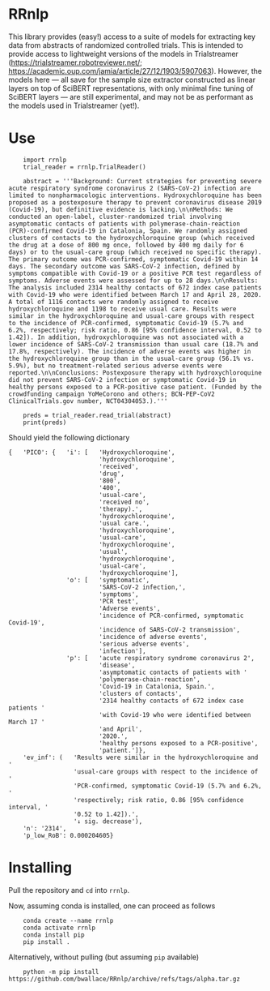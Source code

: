 # RRnlp

This library provides (easy!) access to a suite of models for extracting key data from abstracts of randomized controlled trials. This is intended to provide access to lightweight versions of the models in Trialstreamer (https://trialstreamer.robotreviewer.net/; https://academic.oup.com/jamia/article/27/12/1903/5907063). However, the models here — all save for the sample size extractor constructed as linear layers on top of SciBERT representations, with only minimal fine tuning of SciBERT layers — are still experimental, and may not be as performant as the models used in Trialstreamer (yet!). 

# Use

```
    import rrnlp
    trial_reader = rrnlp.TrialReader()
    
    abstract = '''Background: Current strategies for preventing severe acute respiratory syndrome coronavirus 2 (SARS-CoV-2) infection are limited to nonpharmacologic interventions. Hydroxychloroquine has been proposed as a postexposure therapy to prevent coronavirus disease 2019 (Covid-19), but definitive evidence is lacking.\n\nMethods: We conducted an open-label, cluster-randomized trial involving asymptomatic contacts of patients with polymerase-chain-reaction (PCR)-confirmed Covid-19 in Catalonia, Spain. We randomly assigned clusters of contacts to the hydroxychloroquine group (which received the drug at a dose of 800 mg once, followed by 400 mg daily for 6 days) or to the usual-care group (which received no specific therapy). The primary outcome was PCR-confirmed, symptomatic Covid-19 within 14 days. The secondary outcome was SARS-CoV-2 infection, defined by symptoms compatible with Covid-19 or a positive PCR test regardless of symptoms. Adverse events were assessed for up to 28 days.\n\nResults: The analysis included 2314 healthy contacts of 672 index case patients with Covid-19 who were identified between March 17 and April 28, 2020. A total of 1116 contacts were randomly assigned to receive hydroxychloroquine and 1198 to receive usual care. Results were similar in the hydroxychloroquine and usual-care groups with respect to the incidence of PCR-confirmed, symptomatic Covid-19 (5.7% and 6.2%, respectively; risk ratio, 0.86 [95% confidence interval, 0.52 to 1.42]). In addition, hydroxychloroquine was not associated with a lower incidence of SARS-CoV-2 transmission than usual care (18.7% and 17.8%, respectively). The incidence of adverse events was higher in the hydroxychloroquine group than in the usual-care group (56.1% vs. 5.9%), but no treatment-related serious adverse events were reported.\n\nConclusions: Postexposure therapy with hydroxychloroquine did not prevent SARS-CoV-2 infection or symptomatic Covid-19 in healthy persons exposed to a PCR-positive case patient. (Funded by the crowdfunding campaign YoMeCorono and others; BCN-PEP-CoV2 ClinicalTrials.gov number, NCT04304053.).'''
    
    preds = trial_reader.read_trial(abstract)
    print(preds)
```

Should yield the following dictionary

```
{   'PICO': {   'i': [   'Hydroxychloroquine',
                         'hydroxychloroquine',
                         'received',
                         'drug',
                         '800',
                         '400',
                         'usual-care',
                         'received no',
                         'therapy).',
                         'hydroxychloroquine',
                         'usual care.',
                         'hydroxychloroquine',
                         'usual-care',
                         'hydroxychloroquine',
                         'usual',
                         'hydroxychloroquine',
                         'usual-care',
                         'hydroxychloroquine'],
                'o': [   'symptomatic',
                         'SARS-CoV-2 infection,',
                         'symptoms',
                         'PCR test',
                         'Adverse events',
                         'incidence of PCR-confirmed, symptomatic Covid-19',
                         'incidence of SARS-CoV-2 transmission',
                         'incidence of adverse events',
                         'serious adverse events',
                         'infection'],
                'p': [   'acute respiratory syndrome coronavirus 2',
                         'disease',
                         'asymptomatic contacts of patients with '
                         'polymerase-chain-reaction',
                         'Covid-19 in Catalonia, Spain.',
                         'clusters of contacts',
                         '2314 healthy contacts of 672 index case patients '
                         'with Covid-19 who were identified between March 17 '
                         'and April',
                         '2020.',
                         'healthy persons exposed to a PCR-positive',
                         'patient.']},
    'ev_inf': (   'Results were similar in the hydroxychloroquine and '
                  'usual-care groups with respect to the incidence of '
                  'PCR-confirmed, symptomatic Covid-19 (5.7% and 6.2%, '
                  'respectively; risk ratio, 0.86 [95% confidence interval, '
                  '0.52 to 1.42]).',
                  '↓ sig. decrease'),
    'n': '2314',
    'p_low_RoB': 0.000204605}
```

# Installing

Pull the repository and `cd` into `rrnlp`. 

Now, assuming conda is installed, one can proceed as follows

```
    conda create --name rrnlp
    conda activate rrnlp
    conda install pip
    pip install .
```

Alternatively, without pulling (but assuming `pip` available)

```
    python -m pip install https://github.com/bwallace/RRnlp/archive/refs/tags/alpha.tar.gz
```
